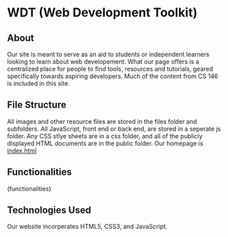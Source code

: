 # WDT (Web Development Toolkit)
## About
Our site is meant to serve as an aid to students or independent learners looking
to learn about web developement. What our page offers is a centralized place for
people to find tools, resources and tutorials, geared specifically towards aspiring
developers. Much of the content from CS 146 is included in this site.

## File Structure
All images and other resource files are stored in the files folder and subfolders.
All JavaScript, front end or back end, are stored in a seperate js folder. Any
CSS stlye sheets are in a css folder, and all of the publicly displayed HTML documents
are in the public folder. Our homepage is [index.html](public/index.html)

## Functionalities
(functionalities)

## Technologies Used
Our website incorperates HTML5, CSS3, and JavaScript.
